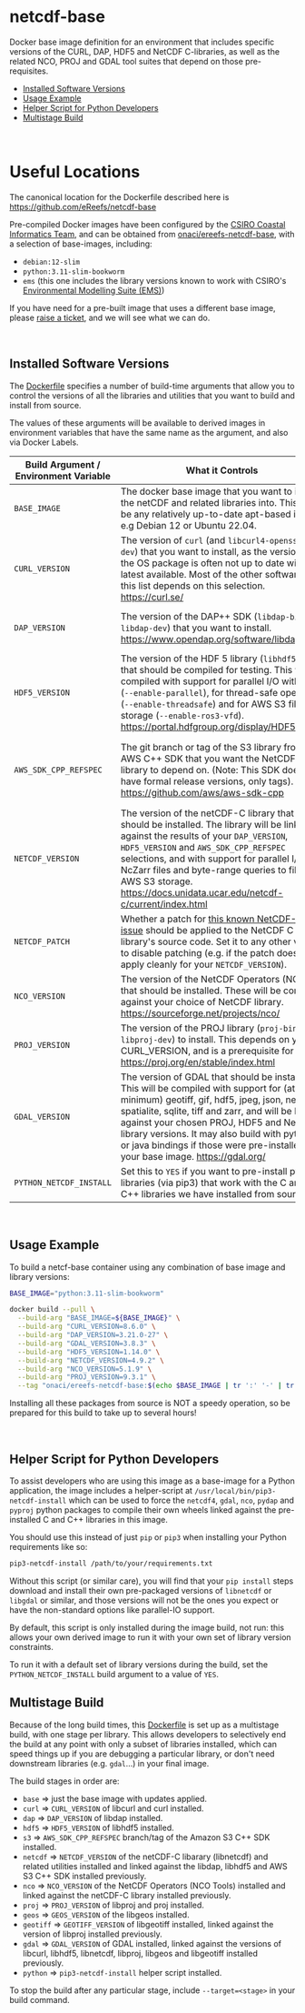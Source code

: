# netcdf-base

Docker base image definition for an environment that includes specific versions of the CURL, DAP, HDF5 and NetCDF C-libraries, as well as the related NCO, PROJ and GDAL tool suites that depend on those pre-requisites.

- [Installed Software Versions](#installed-software-versions)
- [Usage Example](#usage-example)
- [Helper Script for Python Developers](#helper-script-for-python-developers)
- [Multistage Build](#multistage-build)

&nbsp;

# Useful Locations

The canonical location for the Dockerfile described here is <https://github.com/eReefs/netcdf-base>

Pre-compiled Docker images have been configured by the [CSIRO Coastal Informatics Team](https://research.csiro.au/coastal-informatics/), and can be obtained from [onaci/ereefs-netcdf-base](https://hub.docker.com/r/onaci/ereefs-netcdf-base), with a selection of base-images, including:

- `debian:12-slim`
- `python:3.11-slim-bookworm`
- `ems`  (this one includes the library versions known to work with CSIRO's [Environmental Modelling Suite (EMS)](https://github.com/csiro-coasts/EMS))

If you have need for a pre-built image that uses a different base image, please [raise a ticket](https://github.com/eReefs/netcdf-base/issues), and we will see what we can do.


&nbsp;

## Installed Software Versions

The [Dockerfile](./Dockerfile) specifies a number of build-time arguments that allow you to
control the versions of all the libraries and utilities that you want to build and install from source.

The values of these arguments will be available to derived images in environment variables that have the same name as the argument,  and also via Docker Labels.

| Build Argument / Environment Variable | What it Controls | Default Value | Docker Label |
|---------------------------------------|------------------|---------------|--------------|
| `BASE_IMAGE` | The docker base image that you want to install the netCDF and related libraries into.  This can be any relatively up-to-date apt-based image, e.g Debian 12 or Ubuntu 22.04. |`debian:12-slim` | `org.opencontainers.image.base.name` |
| `CURL_VERSION` | The version of `curl` (and `libcurl4-openssl-dev`) that you want to install, as the version in the OS package is often not up to date with the latest available. Most of the other software in this list depends on this selection. <https://curl.se/> |  `8.2.1` [released 2023-07-26](https://github.com/curl/curl/releases) | `se.curl.version` |
| `DAP_VERSION` | The version of the DAP++ SDK (`libdap-bin` and `libdap-dev`) that you want to install.  <https://www.opendap.org/software/libdap> | `3.20.11` [released 2022-07-21](https://www.opendap.org/pub/source/) | `org.opendap.dap.version` |
| `HDF5_VERSION` | The version of the HDF 5 library (`libhdf5-dev`) that should be compiled for testing. This will be compiled with support for parallel I/O with MPI (`--enable-parallel`), for thread-safe operation (`--enable-threadsafe`) and for AWS S3 file storage (`--enable-ros3-vfd`).  <https://portal.hdfgroup.org/display/HDF5/HDF5> | `1.14.0` [released 2023-02-08](https://support.hdfgroup.org/ftp/HDF5/releases/) | `org.hdfgroup.hdf5.version` |
| `AWS_SDK_CPP_REFSPEC` | The git branch or tag of the S3 library from the AWS C++ SDK that you want the NetCDF library to depend on. (Note: This SDK does not have formal release versions, only tags).  <https://github.com/aws/aws-sdk-cpp> | `main` (the latest available at the time of building) | `com.amazonaws.sdk.version` |
| `NETCDF_VERSION` | The version of the netCDF-C library that should be installed. The library will be linked against the results of your `DAP_VERSION`, `HDF5_VERSION` and `AWS_SDK_CPP_REFSPEC` selections, and with support for parallel I/O, NcZarr files and byte-range queries to files on AWS S3 storage.  <https://docs.unidata.ucar.edu/netcdf-c/current/index.html> | `4.9.2` [released 2023-03-14](https://github.com/Unidata/netcdf-c/releases) | `edu.ucar.unidata.netcdf.version` |
| `NETCDF_PATCH` | Whether a patch for [this known NetCDF-C issue](https://github.com/Unidata/netcdf-c/issues/2674) should be applied to the NetCDF C library's source code. Set it to any other value to disable patching (e.g. if the patch doesn't apply cleanly for your `NETCDF_VERSION`). | `YES` | |
| `NCO_VERSION` | The version of the NetCDF Operators (NCO) that should be installed. These will be compiled against your choice of NetCDF library. <https://sourceforge.net/projects/nco/> | `5.1.7`, [released 2023-07-27](https://github.com/nco/nco/releases) | `net.sf.nco.version` |
| `PROJ_VERSION` | The version of the PROJ library (`proj-bin, libproj-dev`) to install.  This depends on your CURL_VERSION, and is a prerequisite for GDAL. <https://proj.org/en/stable/index.html> | `9.2.1` [released 3023-06-01](https://proj.org/en/stable/download.html) | `org.proj.version` |
| `GDAL_VERSION` | The version of GDAL that should be installed.   This will be compiled with support for (at minimum) geotiff, gif, hdf5, jpeg, json, netcdf, spatialite, sqlite, tiff and zarr, and will be linked against your chosen PROJ, HDF5 and NetCDF library versions.  It may also build with python or java bindings if those were pre-installed in your base image. <https://gdal.org/> | `3.7.2` [released 2023-09-13](https://gdal.org/download.html) | `org.gdal.version` |
| `PYTHON_NETCDF_INSTALL` | Set this to `YES` if you want to pre-install python libraries (via pip3) that work with the C and C++ libraries we have installed from source. | `NO` | |


&nbsp;

## Usage Example

To build a netcf-base container using any combination of base image and library versions:

```bash
BASE_IMAGE="python:3.11-slim-bookworm"

docker build --pull \
  --build-arg "BASE_IMAGE=${BASE_IMAGE}" \
  --build-arg "CURL_VERSION=8.6.0" \
  --build-arg "DAP_VERSION=3.21.0-27" \
  --build-arg "GDAL_VERSION=3.8.3" \
  --build-arg "HDF5_VERSION=1.14.0" \
  --build-arg "NETCDF_VERSION=4.9.2" \
  --build-arg "NCO_VERSION=5.1.9" \
  --build-arg "PROJ_VERSION=9.3.1" \
  --tag "onaci/ereefs-netcdf-base:$(echo $BASE_IMAGE | tr ':' '-' | tr '/' '-')"
```

Installing all these packages from source is NOT a speedy operation, so be prepared for this build to take up to several hours!

&nbsp;


## Helper Script for Python Developers

To assist developers who are using this image as a base-image for a Python application, the image includes a helper-script at `/usr/local/bin/pip3-netcdf-install` which can be used to force the `netcdf4`, `gdal`, `nco`, `pydap` and `pyproj` python packages to compile their own wheels linked against the pre-installed C and C++ libraries in this image.

You should use this instead of just `pip` or `pip3` when installing your Python requirements like so:

```bash
pip3-netcdf-install /path/to/your/requirements.txt
```

Without this script (or similar care), you will find that your `pip install` steps download and install their own pre-packaged versions of `libnetcdf` or `libgdal` or similar, and those versions will not be the ones you expect or have the non-standard options like parallel-IO support.

By default, this script is only installed during the image build, not run: this allows your own derived image
to run it with your own set of library version constraints.

To run it with a default set of library versions during the build, set the `PYTHON_NETCDF_INSTALL` build argument to a value of `YES`.


## Multistage Build

Because of the long build times, this [Dockerfile](./Dockerfile) is set up as a multistage build, with one stage per library.  This allows developers to selectively end the build at any point with only a subset of libraries installed,
which can speed things up if you are debugging a particular library, or don't need downstream libraries (e.g. `gdal`...) in your final image.

The build stages in order are:

- `base` => just the base image with updates applied.
- `curl` => `CURL_VERSION` of libcurl and curl installed.
- `dap` => `DAP_VERSION` of libdap installed.
- `hdf5` => `HDF5_VERSION` of libhdf5 installed.
- `s3` => `AWS_SDK_CPP_REFSPEC` branch/tag of the Amazon S3 C++ SDK installed.
- `netcdf` => `NETCDF_VERSION` of the netCDF-C libarary (libnetcdf) and related utilities installed and linked against the libdap, libhdf5 and AWS S3 C++ SDK installed previously.
- `nco` => `NCO_VERSION` of the NetCDF Operators (NCO Tools) installed and linked against the netCDF-C library installed previously.
- `proj` => `PROJ_VERSION` of libproj and proj installed.
- `geos` => `GEOS_VERSION` of the libgeos installed.
- `geotiff` => `GEOTIFF_VERSION` of libgeotiff installed, linked against the version of libproj installed previously.
- `gdal` => `GDAL_VERSION` of GDAL installed, linked against the versions of libcurl, libhdf5, libnetcdf, libproj, libgeos and libgeotiff installed previously.
- `python` => `pip3-netcdf-install` helper script installed.

To stop the build after any particular stage, include `--target=<stage>` in your build command.
